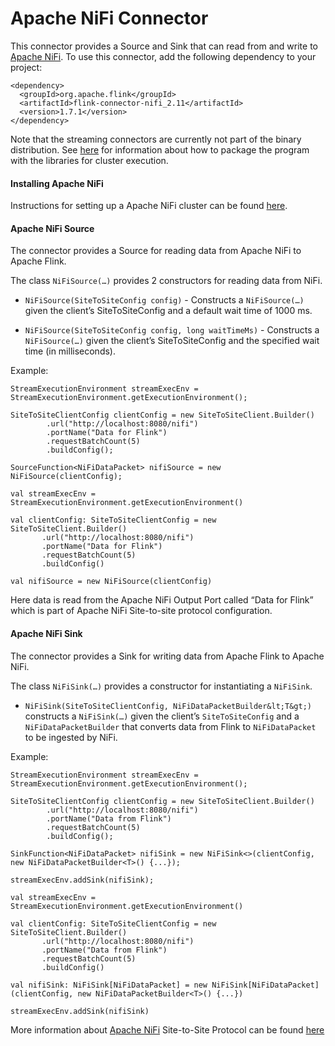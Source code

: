 

# Apache NiFi Connector

This connector provides a Source and Sink that can read from and write to [Apache NiFi](https://nifi.apache.org/). To use this connector, add the following dependency to your project:



```
<dependency>
  <groupId>org.apache.flink</groupId>
  <artifactId>flink-connector-nifi_2.11</artifactId>
  <version>1.7.1</version>
</dependency>
```



Note that the streaming connectors are currently not part of the binary distribution. See [here](//ci.apache.org/projects/flink/flink-docs-release-1.7/dev/linking.html) for information about how to package the program with the libraries for cluster execution.

#### Installing Apache NiFi

Instructions for setting up a Apache NiFi cluster can be found [here](https://nifi.apache.org/docs/nifi-docs/html/administration-guide.html#how-to-install-and-start-nifi).

#### Apache NiFi Source

The connector provides a Source for reading data from Apache NiFi to Apache Flink.

The class `NiFiSource(…)` provides 2 constructors for reading data from NiFi.

*   `NiFiSource(SiteToSiteConfig config)` - Constructs a `NiFiSource(…)` given the client’s SiteToSiteConfig and a default wait time of 1000 ms.

*   `NiFiSource(SiteToSiteConfig config, long waitTimeMs)` - Constructs a `NiFiSource(…)` given the client’s SiteToSiteConfig and the specified wait time (in milliseconds).

Example:



```
StreamExecutionEnvironment streamExecEnv = StreamExecutionEnvironment.getExecutionEnvironment();

SiteToSiteClientConfig clientConfig = new SiteToSiteClient.Builder()
        .url("http://localhost:8080/nifi")
        .portName("Data for Flink")
        .requestBatchCount(5)
        .buildConfig();

SourceFunction<NiFiDataPacket> nifiSource = new NiFiSource(clientConfig);
```





```
val streamExecEnv = StreamExecutionEnvironment.getExecutionEnvironment()

val clientConfig: SiteToSiteClientConfig = new SiteToSiteClient.Builder()
       .url("http://localhost:8080/nifi")
       .portName("Data for Flink")
       .requestBatchCount(5)
       .buildConfig()

val nifiSource = new NiFiSource(clientConfig) 
```



Here data is read from the Apache NiFi Output Port called “Data for Flink” which is part of Apache NiFi Site-to-site protocol configuration.

#### Apache NiFi Sink

The connector provides a Sink for writing data from Apache Flink to Apache NiFi.

The class `NiFiSink(…)` provides a constructor for instantiating a `NiFiSink`.

*   `NiFiSink(SiteToSiteClientConfig, NiFiDataPacketBuilder&lt;T&gt;)` constructs a `NiFiSink(…)` given the client’s `SiteToSiteConfig` and a `NiFiDataPacketBuilder` that converts data from Flink to `NiFiDataPacket` to be ingested by NiFi.

Example:



```
StreamExecutionEnvironment streamExecEnv = StreamExecutionEnvironment.getExecutionEnvironment();

SiteToSiteClientConfig clientConfig = new SiteToSiteClient.Builder()
        .url("http://localhost:8080/nifi")
        .portName("Data from Flink")
        .requestBatchCount(5)
        .buildConfig();

SinkFunction<NiFiDataPacket> nifiSink = new NiFiSink<>(clientConfig, new NiFiDataPacketBuilder<T>() {...});

streamExecEnv.addSink(nifiSink);
```





```
val streamExecEnv = StreamExecutionEnvironment.getExecutionEnvironment()

val clientConfig: SiteToSiteClientConfig = new SiteToSiteClient.Builder()
       .url("http://localhost:8080/nifi")
       .portName("Data from Flink")
       .requestBatchCount(5)
       .buildConfig()

val nifiSink: NiFiSink[NiFiDataPacket] = new NiFiSink[NiFiDataPacket](clientConfig, new NiFiDataPacketBuilder<T>() {...})

streamExecEnv.addSink(nifiSink)
```



More information about [Apache NiFi](https://nifi.apache.org) Site-to-Site Protocol can be found [here](https://nifi.apache.org/docs/nifi-docs/html/user-guide.html#site-to-site)

